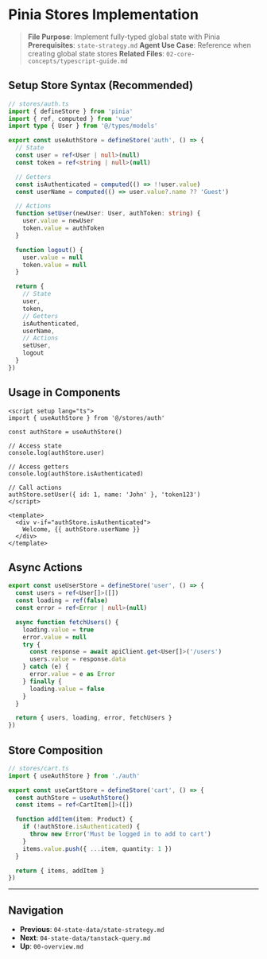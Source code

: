 # Pinia Stores Implementation

> **File Purpose**: Implement fully-typed global state with Pinia
> **Prerequisites**: `state-strategy.md`
> **Agent Use Case**: Reference when creating global state stores
> **Related Files**: `02-core-concepts/typescript-guide.md`

## Setup Store Syntax (Recommended)

```typescript
// stores/auth.ts
import { defineStore } from 'pinia'
import { ref, computed } from 'vue'
import type { User } from '@/types/models'

export const useAuthStore = defineStore('auth', () => {
  // State
  const user = ref<User | null>(null)
  const token = ref<string | null>(null)

  // Getters
  const isAuthenticated = computed(() => !!user.value)
  const userName = computed(() => user.value?.name ?? 'Guest')

  // Actions
  function setUser(newUser: User, authToken: string) {
    user.value = newUser
    token.value = authToken
  }

  function logout() {
    user.value = null
    token.value = null
  }

  return {
    // State
    user,
    token,
    // Getters
    isAuthenticated,
    userName,
    // Actions
    setUser,
    logout
  }
})
```

## Usage in Components

```vue
<script setup lang="ts">
import { useAuthStore } from '@/stores/auth'

const authStore = useAuthStore()

// Access state
console.log(authStore.user)

// Access getters
console.log(authStore.isAuthenticated)

// Call actions
authStore.setUser({ id: 1, name: 'John' }, 'token123')
</script>

<template>
  <div v-if="authStore.isAuthenticated">
    Welcome, {{ authStore.userName }}
  </div>
</template>
```

## Async Actions

```typescript
export const useUserStore = defineStore('user', () => {
  const users = ref<User[]>([])
  const loading = ref(false)
  const error = ref<Error | null>(null)

  async function fetchUsers() {
    loading.value = true
    error.value = null
    try {
      const response = await apiClient.get<User[]>('/users')
      users.value = response.data
    } catch (e) {
      error.value = e as Error
    } finally {
      loading.value = false
    }
  }

  return { users, loading, error, fetchUsers }
})
```

## Store Composition

```typescript
// stores/cart.ts
import { useAuthStore } from './auth'

export const useCartStore = defineStore('cart', () => {
  const authStore = useAuthStore()
  const items = ref<CartItem[]>([])

  function addItem(item: Product) {
    if (!authStore.isAuthenticated) {
      throw new Error('Must be logged in to add to cart')
    }
    items.value.push({ ...item, quantity: 1 })
  }

  return { items, addItem }
})
```

---

## Navigation

- **Previous**: `04-state-data/state-strategy.md`
- **Next**: `04-state-data/tanstack-query.md`
- **Up**: `00-overview.md`
